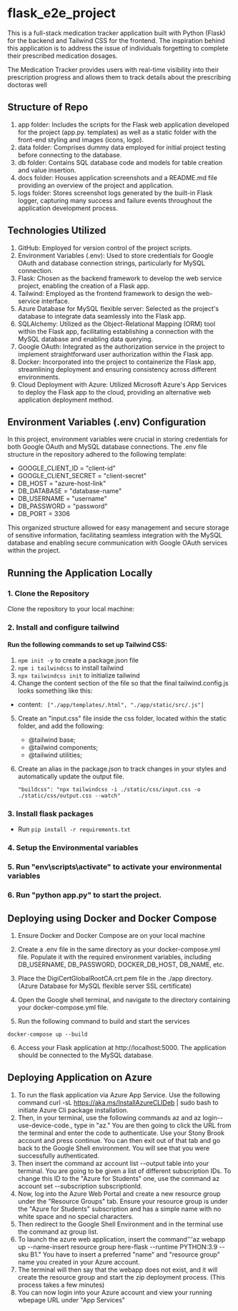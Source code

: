 # flask_e2e_project

This is a full-stack medication tracker application built with Python (Flask) for the backend and Tailwind CSS for the frontend. The inspiration behind this application is to address the issue of individuals forgetting to complete their prescribed medication dosages.

The Medication Tracker provides users with real-time visibility into their prescription progress and allows them to track details about the prescribing doctoras well

## Structure of Repo
1. app folder: Includes the scripts for the Flask web application developed for the project (app.py. templates) as well as a static folder with the front-end styling and images (icons, logo).
2. data folder: Comprises dummy data employed for initial project testing before connecting to the database.
3. db folder: Contains SQL database code and models for table creation and value insertion.
4. docs folder: Houses application screenshots and a README.md file providing an overview of the project and application.
5. logs folder: Stores screenshot logs generated by the built-in Flask logger, capturing many success and failure events throughout the application development process.

## Technologies Utilized

1. GitHub: Employed for version control of the project scripts.
2. Environment Variables (.env): Used to store credentials for Google OAuth and database connection strings, particularly for MySQL connection.
3. Flask: Chosen as the backend framework to develop the web service project, enabling the creation of a Flask app.
4. Tailwind: Employed as the frontend framework to design the web-service interface.
5. Azure Database for MySQL flexible server: Selected as the project's database to integrate data seamlessly into the Flask app.
6. SQLAlchemy: Utilized as the Object-Relational Mapping (ORM) tool within the Flask app, facilitating establishing a connection with the MySQL database and enabling data querying.
7. Google OAuth: Integrated as the authorization service in the project to implement straightforward user authorization within the Flask app.
8. Docker: Incorporated into the project to containerize the Flask app, streamlining deployment and ensuring consistency across different environments.
9. Cloud Deployment with Azure: Utilized Microsoft Azure's App Services to deploy the Flask app to the cloud, providing an alternative web application deployment method.


## Environment Variables (.env) Configuration

In this project, environment variables were crucial in storing credentials for both Google OAuth and MySQL database connections. The .env file structure in the repository adhered to the following template:

- GOOGLE_CLIENT_ID = "client-id"
- GOOGLE_CLIENT_SECRET = "client-secret"
- DB_HOST = "azure-host-link"
- DB_DATABASE = "database-name"
- DB_USERNAME = "username"
- DB_PASSWORD = "password"
- DB_PORT = 3306

This organized structure allowed for easy management and secure storage of sensitive information, facilitating seamless integration with the MySQL database and enabling secure communication with Google OAuth services within the project.

## Running the Application Locally

### 1. Clone the Repository

Clone the repository to your local machine:

### 2. Install and configure tailwind

#### Run the following commands to set up Tailwind CSS:
1. ```npm init -y``` to create a package.json file
2. ```npm i tailwindcss``` to install tailwind
3. ```npx tailwindcss init``` to initialize tailwind
4. Change the content section of the file so that the final tailwind.config.js looks something like this:
- content: ``` ["./app/templates/.html", "./app/static/src/.js"]```

5. Create an "input.css" file inside the css folder, located within the static folder, and add the following:

    - @tailwind base;
    - @tailwind components;
    - @tailwind utilities;

6. Create an alias in the package.json to track changes in your styles and automatically update the output file.

   ``` "buildcss": "npx tailwindcss -i ./static/css/input.css -o ./static/css/output.css --watch" ```

### 3. Install flask packages
- Run ```pip install -r requirements.txt```

### 4. Setup the Environmental variables

### 5. Run "env\scripts\activate" to activate your environmental variables

### 6. Run "python app.py" to start the project.


## Deploying using Docker and Docker Compose

1. Ensure Docker and Docker Compose are on your local machine

2. Create a .env file in the same directory as your docker-compose.yml file. Populate it with the required environment variables, including DB_USERNAME, DB_PASSWORD, DOCKER_DB_HOST, DB_NAME, etc.

3. Place the DigiCertGlobalRootCA.crt.pem file in the ./app directory. (Azure Database for MySQL flexible server SSL certificate)

4. Open the Google shell terminal, and navigate to the directory containing your docker-compose.yml file.

5. Run the following command to build and start the services

```docker-compose up --build```

6. Access your Flask application at http://localhost:5000. The application should be connected to the MySQL database.


## Deploying Application on Azure
1. To run the flask application via Azure App Service. Use the following command curl -sL https://aka.ms/InstallAzureCLIDeb | sudo bash to initiate Azure Cli package installation.
2. Then, in your terminal, use the following commands az  and az login--use-device-code., type in "az." You are then going to click the URL from the terminal and enter the code to authenticate. Use your Stony Brook account and press continue. You can then exit out of that tab and go back to the Google Shell environment. You will see that you were successfully authenticated.
3. Then insert the command az account list --output table into your terminal. You are going to be given a list of different subscription IDs. To change this ID to the "Azure for Students" one, use the command az account set --subscription subscriptionId.
4. Now, log into the Azure Web Portal and create a new resource group under the "Resource Groups" tab. Ensure your resource group is under the "Azure for Students" subscription and has a simple name with no white space and no special characters.
5. Then redirect to the Google Shell Environment and in the terminal use the command az group list.
6. To launch the azure web application, insert the command'''az webapp up --name-insert resource group here-flask --runtime PYTHON:3.9 --sku B1." You have to insert a preferred "name" and "resource group" name you created in your Azure account.
7. The terminal will then say that the webapp does not exist, and it will create the resource group and start the zip deployment process. (This process takes a few minutes)
8. You can now login into your Azure account and view your running wbepage URL under "App Services"
